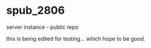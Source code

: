 # spub_2806
server instance - public repo


this is being edited for testing... which hope to be good.

